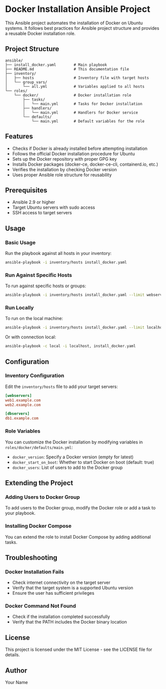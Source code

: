 # Docker Installation Ansible Project

This Ansible project automates the installation of Docker on Ubuntu systems. It follows best practices for Ansible project structure and provides a reusable Docker installation role.

## Project Structure

```
ansible/
├── install_docker.yaml        # Main playbook
├── README.md                  # This documentation file
├── inventory/
│   ├── hosts                  # Inventory file with target hosts
│   └── group_vars/
│       └── all.yml            # Variables applied to all hosts
└── roles/
    └── docker/                # Docker installation role
        ├── tasks/
        │   └── main.yml       # Tasks for Docker installation
        ├── handlers/
        │   └── main.yml       # Handlers for Docker service
        └── defaults/
            └── main.yml       # Default variables for the role
```

## Features

- Checks if Docker is already installed before attempting installation
- Follows the official Docker installation procedure for Ubuntu
- Sets up the Docker repository with proper GPG key
- Installs Docker packages (docker-ce, docker-ce-cli, containerd.io, etc.)
- Verifies the installation by checking Docker version
- Uses proper Ansible role structure for reusability

## Prerequisites

- Ansible 2.9 or higher
- Target Ubuntu servers with sudo access
- SSH access to target servers

## Usage

### Basic Usage

Run the playbook against all hosts in your inventory:

```bash
ansible-playbook -i inventory/hosts install_docker.yaml
```

### Run Against Specific Hosts

To run against specific hosts or groups:

```bash
ansible-playbook -i inventory/hosts install_docker.yaml --limit webservers
```

### Run Locally

To run on the local machine:

```bash
ansible-playbook -i inventory/hosts install_docker.yaml --limit localhost
```

Or with connection local:

```bash
ansible-playbook -c local -i localhost, install_docker.yaml
```

## Configuration

### Inventory Configuration

Edit the `inventory/hosts` file to add your target servers:

```ini
[webservers]
web1.example.com
web2.example.com

[dbservers]
db1.example.com
```

### Role Variables

You can customize the Docker installation by modifying variables in `roles/docker/defaults/main.yml`:

- `docker_version`: Specify a Docker version (empty for latest)
- `docker_start_on_boot`: Whether to start Docker on boot (default: true)
- `docker_users`: List of users to add to the Docker group

## Extending the Project

### Adding Users to Docker Group

To add users to the Docker group, modify the Docker role or add a task to your playbook.

### Installing Docker Compose

You can extend the role to install Docker Compose by adding additional tasks.

## Troubleshooting

### Docker Installation Fails

- Check internet connectivity on the target server
- Verify that the target system is a supported Ubuntu version
- Ensure the user has sufficient privileges

### Docker Command Not Found

- Check if the installation completed successfully
- Verify that the PATH includes the Docker binary location

## License

This project is licensed under the MIT License - see the LICENSE file for details.

## Author

Your Name
